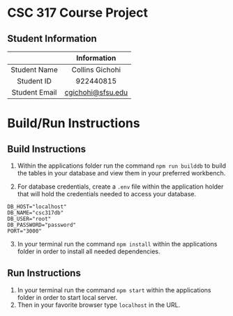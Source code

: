 # CSC 317 Course Project

## Student Information

|               | Information   |
|:-------------:|:-------------:|
| Student Name  | Collins Gichohi    |
| Student ID    | 922440815      |
| Student Email | cgichohi@sfsu.edu   |



# Build/Run Instructions
## Build Instructions
1. Within the applications folder run the command ```npm run builddb``` to build the tables in your database and view them in your preferred workbench.

2. For database credentials, create a ```.env``` file within the application holder that will hold the credentials needed to access your database.
```
DB_HOST="localhost"
DB_NAME="csc317db"
DB_USER="root"
DB_PASSWORD="password"
PORT="3000" 
```
3. In your terminal run the command ```npm install``` within the applications folder in order to install all needed dependencies. 

## Run Instructions
1. In your terminal run the command ```npm start``` within the applications folder in order to start local server.
2. Then in your favorite browser type ```localhost``` in the URL.
